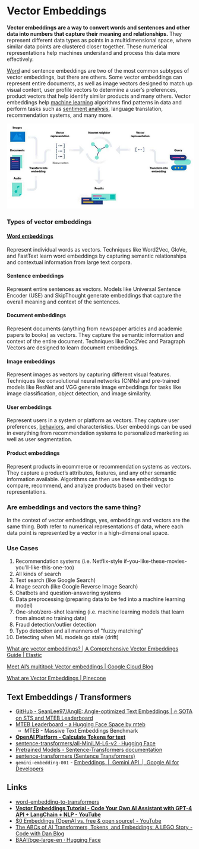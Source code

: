 # Vector Embeddings

**Vector embeddings are a way to convert words and sentences and other data into numbers that capture their meaning and relationships.** They represent different data types as points in a multidimensional space, where similar data points are clustered closer together. These numerical representations help machines understand and process this data more effectively.

[Word](https://www.elastic.co/what-is/word-embedding) and sentence embeddings are two of the most common subtypes of vector embeddings, but there are others. Some vector embeddings can represent entire documents, as well as image vectors designed to match up visual content, user profile vectors to determine a user’s preferences, product vectors that help identify similar products and many others. Vector embeddings help [machine learning](https://www.elastic.co/what-is/machine-learning) algorithms find patterns in data and perform tasks such as [sentiment analysis](https://www.elastic.co/what-is/sentiment-analysis), language translation, recommendation systems, and many more.

![vector-embeddings](../../media/Pasted%20image%2020231216192551.jpg)

### Types of vector embeddings

#### [Word embeddings](https://www.elastic.co/what-is/word-embedding)

Represent individual words as vectors. Techniques like Word2Vec, GloVe, and FastText learn word embeddings by capturing semantic relationships and contextual information from large text corpora.

#### Sentence embeddings

Represent entire sentences as vectors. Models like Universal Sentence Encoder (USE) and SkipThought generate embeddings that capture the overall meaning and context of the sentences.

#### Document embeddings

Represent documents (anything from newspaper articles and academic papers to books) as vectors. They capture the semantic information and context of the entire document. Techniques like Doc2Vec and Paragraph Vectors are designed to learn document embeddings.

#### Image embeddings

Represent images as vectors by capturing different visual features. Techniques like convolutional neural networks (CNNs) and pre-trained models like ResNet and VGG generate image embeddings for tasks like image classification, object detection, and image similarity.

#### User embeddings

Represent users in a system or platform as vectors. They capture user preferences, [behaviors](https://www.elastic.co/what-is/user-behavior-analytics), and characteristics. User embeddings can be used in everything from recommendation systems to personalized marketing as well as user segmentation.

#### Product embeddings

Represent products in ecommerce or recommendation systems as vectors. They capture a product’s attributes, features, and any other semantic information available. Algorithms can then use these embeddings to compare, recommend, and analyze products based on their vector representations.

### Are embeddings and vectors the same thing?

In the context of vector embeddings, yes, embeddings and vectors are the same thing. Both refer to numerical representations of data, where each data point is represented by a vector in a high-dimensional space.

### Use Cases

1. Recommendation systems (i.e. Netflix-style if-you-like-these-movies-you’ll-like-this-one-too)
2. All kinds of search
1. Text search (like Google Search)
2. Image search (like Google Reverse Image Search)
3. Chatbots and question-answering systems
4. Data preprocessing (preparing data to be fed into a machine learning model)
5. One-shot/zero-shot learning (i.e. machine learning models that learn from almost no training data)
6. Fraud detection/outlier detection
7. Typo detection and all manners of "fuzzy matching"
8. Detecting when ML models go stale (drift)

[What are vector embeddings? | A Comprehensive Vector Embeddings Guide | Elastic](https://www.elastic.co/what-is/vector-embedding)

[Meet AI’s multitool: Vector embeddings | Google Cloud Blog](https://cloud.google.com/blog/topics/developers-practitioners/meet-ais-multitool-vector-embeddings)

[What are Vector Embeddings | Pinecone](https://www.pinecone.io/learn/vector-embeddings/)

## Text Embeddings / Transformers

- [GitHub - SeanLee97/AnglE: Angle-optimized Text Embeddings | 🔥 SOTA on STS and MTEB Leaderboard](https://github.com/SeanLee97/AnglE)
- [MTEB Leaderboard - a Hugging Face Space by mteb](https://huggingface.co/spaces/mteb/leaderboard)
    - MTEB - Massive Text Embeddings Benchmark
- [**OpenAI Platform - Calculate Tokens for text**](https://platform.openai.com/tokenizer)
- [sentence-transformers/all-MiniLM-L6-v2 · Hugging Face](https://huggingface.co/sentence-transformers/all-MiniLM-L6-v2)
- [Pretrained Models - Sentence-Transformers documentation](https://www.sbert.net/docs/pretrained_models.html)
- [sentence-transformers (Sentence Transformers)](https://huggingface.co/sentence-transformers)
- `gemini-embedding-001` - [Embeddings  \|  Gemini API  \|  Google AI for Developers](https://ai.google.dev/gemini-api/docs/embeddings)

## Links

- [word-embedding-to-transformers](ai/nlp/word-embedding-to-transformers.md)
- [**Vector Embeddings Tutorial - Code Your Own AI Assistant with GPT-4 API + LangChain + NLP - YouTube**](https://www.youtube.com/watch?v=yfHHvmaMkcA&ab_channel=freeCodeCamp.org)
- [$0 Embeddings (OpenAI vs. free & open source) - YouTube](https://www.youtube.com/watch?v=QdDoFfkVkcw&ab_channel=RabbitHoleSyndrome)
- [The ABCs of AI Transformers, Tokens, and Embeddings: A LEGO Story - Code with Dan Blog](https://blog.codewithdan.com/the-abcs-of-ai-transformers-tokens-and-embeddings-a-lego-story/#:~:text=The%20embeddings%20serve%20as%20the,an%20encoder%20and%20a%20decoder.)
- [BAAI/bge-large-en · Hugging Face](https://huggingface.co/BAAI/bge-large-en)
